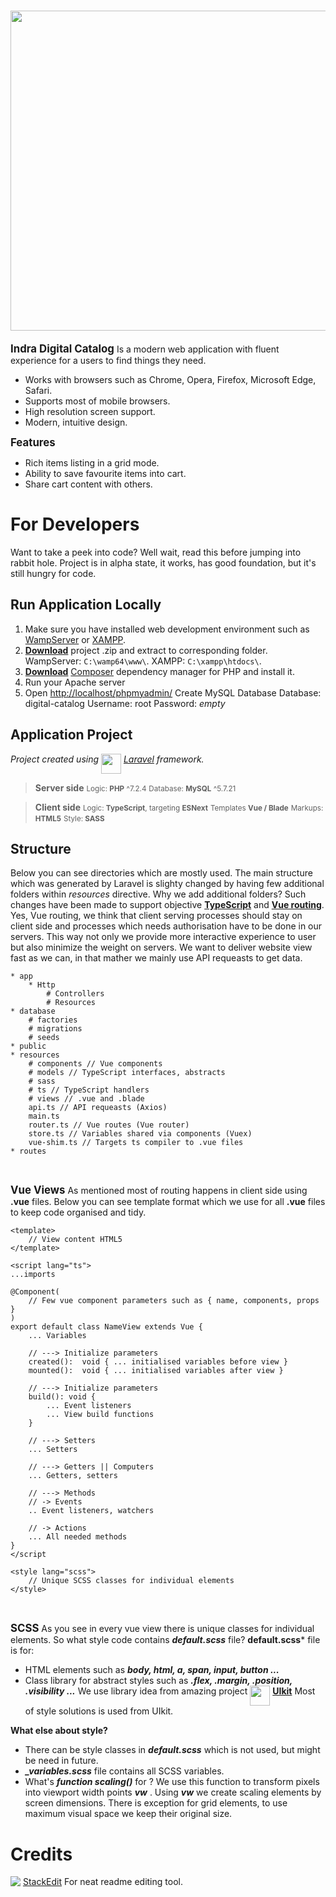 # <img src="https://i.imgur.com/7hvjdOa.png"  width="512">

**<big>Indra Digital Catalog</big>**
Is a modern web application with fluent experience for a users to find things they need.

- Works with browsers such as Chrome, Opera, Firefox, Microsoft Edge, Safari.
- Supports most of mobile browsers.
- High resolution screen support.
- Modern, intuitive design.

**<big>Features</big>**
- Rich items listing in a grid mode.
- Ability to save favourite items into cart.
- Share cart content with others.

# For Developers
Want to take a peek into code? Well wait, read this before jumping into rabbit hole.
Project is in alpha state, it works, has good foundation, but it's still hungry for code.

## Run Application Locally

 1. Make sure you have  installed web development environment such as [WampServer](http://www.wampserver.com/en/) or [XAMPP](https://www.apachefriends.org/index.html).
 2. **[Download](https://github.com/hrumachis/catalog)** project .zip and extract to corresponding folder. 
	 WampServer:  `C:\wamp64\www\`.
	 XAMPP:  `C:\xampp\htdocs\`.
 3. **[Download](https://getcomposer.org/Composer-Setup.exe)** [Composer](https://getcomposer.org/) dependency manager for PHP and install it.
 4. Run your Apache server
 5. Open [http://localhost/phpmyadmin/](http://localhost/phpmyadmin/) Create MySQL Database
     Database: digital-catalog
	 Username: root
	 Password: *empty*

## Application Project
*Project created using <img src="https://upload.wikimedia.org/wikipedia/commons/thumb/9/9a/Laravel.svg/1200px-Laravel.svg.png" width="32" align="top"> [Laravel](https://laravel.com/) framework.*


>**Server side**
<small>Logic: **PHP** ^7.2.4</small>
<small>Database: **MySQL** ^5.7.21</small>


>**Client side**
<small>Logic: **TypeScript**, targeting **ESNext**</small>
<small>Templates **Vue  / Blade**</small>
<small>Markups: **HTML5**</small>
<small>Style: **SASS**</small>

## Structure
Below you can see directories which are mostly used. The main structure which was generated by Laravel is slighty changed by having few additional folders within *resources* directive. Why we add additional folders? Such changes have been made to support objective **[TypeScript](https://www.typescriptlang.org/)** and **[Vue routing](https://vuejs.org/v2/guide/routing.html)**. Yes, Vue routing, we think that client serving processes should stay on client side and processes which needs authorisation have to be done in our servers. This way not only we provide more interactive experience to user but also minimize the weight on servers. We want to deliver website view fast as we can, in that mather we mainly use API requeasts to get data.

    * app
    	* Http
    		# Controllers
    		# Resources
    * database
    	# factories
    	# migrations
    	# seeds
    * public
    * resources
    	# components // Vue components
    	# models // TypeScript interfaces, abstracts
    	# sass
    	# ts // TypeScript handlers
    	# views // .vue and .blade
    	api.ts // API requeasts (Axios)
    	main.ts
    	router.ts // Vue routes (Vue router)
    	store.ts // Variables shared via components (Vuex)
    	vue-shim.ts // Targets ts compiler to .vue files
    * routes
<br>

**<big>Vue Views</big>**
As mentioned most of routing happens in client side using  **.vue** files.  Below you can see template format which we use for all **.vue** files to keep code organised and tidy. 

    <template>
	    // View content HTML5
    </template>
    
    <script lang="ts">
    ...imports
    
    @Component(
	    // Few vue component parameters such as { name, components, props }
    )
    export default class NameView extends Vue {
	    ... Variables
	    
	    // ---> Initialize parameters
		created():  void { ... initialised variables before view }
		mounted():  void { ... initialised variables after view }
		
		// ---> Initialize parameters
		build(): void {
			... Event listeners
			... View build functions
		}
		
		// ---> Setters
		... Setters
		
		// ---> Getters || Computers
		... Getters, setters
		
		// ---> Methods
		// -> Events
		.. Event listeners, watchers

		// -> Actions
		... All needed methods
    }
    </script
    
    <style lang="scss">
	    // Unique SCSS classes for individual elements
    </style>
 <br>
 
**<big>SCSS</big>**
As you see in every vue view there is unique classes for individual elements. So what style code contains ***default.scss*** file? **default.scss*** file is for: 
* HTML elements such as ***body, html, a, span, input, button ...***
* Class library for abstract styles such as ***.flex, .margin, .position, .visibility ...***
 We use library idea from amazing project  <img src="https://getuikit.com/images/favicon.png" width="32" align="top"> **[UIkit](https://getuikit.com/)**
 Most of style solutions is used from UIkit.

**What else about style?**
* There can be style classes in ***default.scss*** which is not used, but might be need in future. 
* ***_variables.scss*** file contains all SCSS variables. 
* What's ***function scaling()*** for ?
   We use this function to transform pixels into viewport width points ***vw*** . Using ***vw*** we create scaling elements by screen dimensions. There is exception for grid elements, to use maximum visual space we keep their original size.

# Credits
<img src="/icons-c75a9472175cc17394ba6428d867fbcf/favicon-32x32.png" align="top" /> [StackEdit](https://stackedit.io) 
 For neat readme editing tool.

